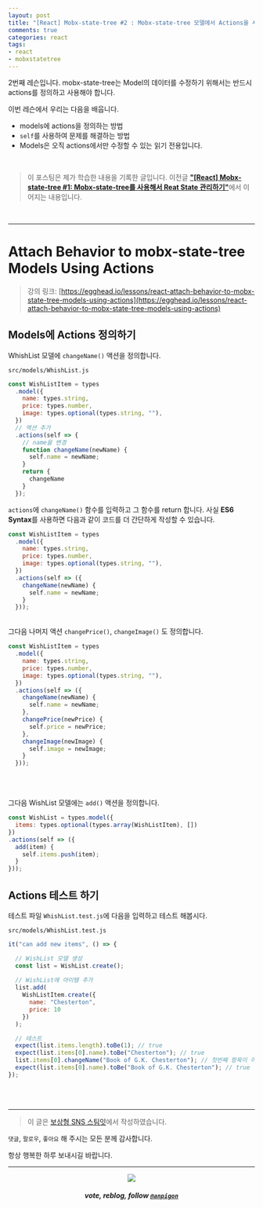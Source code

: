 ```yaml
---
layout: post
title: "[React] Mobx-state-tree #2 : Mobx-state-tree 모델에서 Actions을 사용하기"
comments: true
categories: react
tags:
- react
- mobxstatetree
---
```


2번째 레슨입니다. mobx-state-tree는 Model의 데이터를 수정하기 위해서는 반드시 actions를 정의하고 사용해야 합니다. 

이번 레슨에서 우리는 다음을 배웁니다.

* models에 actions을 정의하는 방법
* `self`를 사용하여 문제를 해결하는 방법
* Models은 오직 actions에서만 수정할 수 있는 읽기 전용입니다.

<br>

> 이 포스팅은 제가 학습한 내용을 기록한 글입니다. 이전글 [**"\[React\] Mobx-state-tree #1: Mobx-state-tree를 사용해서 Reat State 관리하기"**](/react/2019/08/16/manage-application-state-with-mobx-state-tree-1)에서 이어지는 내용입니다.

<br>

***

# Attach Behavior to mobx-state-tree Models Using Actions

> 강의 링크: [https://egghead.io/lessons/react-attach-behavior-to-mobx-state-tree-models-using-actions](https://egghead.io/lessons/react-attach-behavior-to-mobx-state-tree-models-using-actions)


## Models에 Actions 정의하기

WhishList 모델에 `changeName()` 액션을 정의합니다.

`src/models/WhishList.js`

```js
const WishListItem = types
  .model({
    name: types.string,
    price: types.number,
    image: types.optional(types.string, ""),
  })
  // 액션 추가
  .actions(self => {
    // name을 변경
    function changeName(newName) {
      self.name = newName; 
    }
    return {
      changeName
    }
  });
```

`actions`에 `changeName()` 함수를 입력하고 그 함수를 return 합니다. 사실 **ES6 Syntax**를 사용하면 다음과 같이 코드를 더 간단하게 작성할 수 있습니다.

```js
const WishListItem = types
  .model({
    name: types.string,
    price: types.number,
    image: types.optional(types.string, ""),
  })
  .actions(self => ({
    changeName(newName) {
      self.name = newName;
    }
  }));
```
<br>그다음 나머지 액션 `changePrice()`, `changeImage()` 도 정의합니다.

```js
const WishListItem = types
  .model({
    name: types.string,
    price: types.number,
    image: types.optional(types.string, ""),
  })
  .actions(self => ({
    changeName(newName) {
      self.name = newName;
    },
    changePrice(newPrice) {
      self.price = newPrice;
    },
    changeImage(newImage) {
      self.image = newImage;
    }
  }));
```

<br><br>

그다음 WishList 모델에는 `add()` 액션을 정의합니다.

```js
const WishList = types.model({
  items: types.optional(types.array(WishListItem), [])
})
.actions(self => ({
  add(item) {
    self.items.push(item);
  }
}));
```


## Actions 테스트 하기

테스트 파일 `WhishList.test.js`에 다음을 입력하고 테스트 해봅시다.

`src/models/WhishList.test.js`

```js
it("can add new items", () => {

  // WishList 모델 생성
  const list = WishList.create();
	
  // WishList에 아이템 추가
  list.add(
    WishListItem.create({
      name: "Chesterton",
      price: 10
    })
  );

  // 테스트
  expect(list.items.length).toBe(1); // true
  expect(list.items[0].name).toBe("Chesterton"); // true
  list.items[0].changeName("Book of G.K. Chesterton"); // 첫번째 항목이 이름 수정
  expect(list.items[0].name).toBe("Book of G.K. Chesterton"); // true
});
```

<br>
<br>

***

> 이 글은 [보상형 SNS 스팀잇](https://steemit.com/@anpigon)에서 작성하였습니다.

`댓글`, `팔로우`, `좋아요` 해 주시는 모든 분께 감사합니다.

항상 행복한 하루 보내시길 바랍니다.

***

<center><img src='https://steemitimages.com/400x0/https://cdn.steemitimages.com/DQmQmWhMN6zNrLmKJRKhvSScEgWZmpb8zCeE2Gray1krbv6/BC054B6E-6F73-46D0-88E4-C88EB8167037.jpeg'><h5>vote, reblog, follow <code><a href='https://steemit.com/@anpigon'>@anpigon</a></code></h5></center>

<br>
